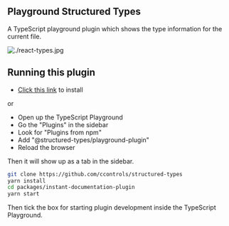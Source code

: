 ## Playground Structured Types

A TypeScript playground plugin which shows the type information for the current file.

![./react-types.jpg](https://github.com/ccontrols/structured-types/raw/master/packages/ts-playground-plugin/react-types.jpg)

## Running this plugin

- [Click this link](https://www.typescriptlang.org/play?install-plugin=@structured-types/playground-plugin) to install

or

- Open up the TypeScript Playground
- Go the "Plugins" in the sidebar
- Look for "Plugins from npm"
- Add "@structured-types/playground-plugin"
- Reload the browser

Then it will show up as a tab in the sidebar.

```sh
git clone https://github.com/ccontrols/structured-types
yarn install
cd packages/instant-documentation-plugin
yarn start
```

Then tick the box for starting plugin development inside the TypeScript Playground.
